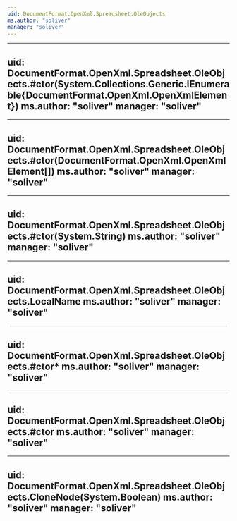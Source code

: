 ```yaml
---
uid: DocumentFormat.OpenXml.Spreadsheet.OleObjects
ms.author: "soliver"
manager: "soliver"
---
```


---
uid: DocumentFormat.OpenXml.Spreadsheet.OleObjects.#ctor(System.Collections.Generic.IEnumerable{DocumentFormat.OpenXml.OpenXmlElement})
ms.author: "soliver"
manager: "soliver"
---

---
uid: DocumentFormat.OpenXml.Spreadsheet.OleObjects.#ctor(DocumentFormat.OpenXml.OpenXmlElement[])
ms.author: "soliver"
manager: "soliver"
---

---
uid: DocumentFormat.OpenXml.Spreadsheet.OleObjects.#ctor(System.String)
ms.author: "soliver"
manager: "soliver"
---

---
uid: DocumentFormat.OpenXml.Spreadsheet.OleObjects.LocalName
ms.author: "soliver"
manager: "soliver"
---

---
uid: DocumentFormat.OpenXml.Spreadsheet.OleObjects.#ctor*
ms.author: "soliver"
manager: "soliver"
---

---
uid: DocumentFormat.OpenXml.Spreadsheet.OleObjects.#ctor
ms.author: "soliver"
manager: "soliver"
---

---
uid: DocumentFormat.OpenXml.Spreadsheet.OleObjects.CloneNode(System.Boolean)
ms.author: "soliver"
manager: "soliver"
---
